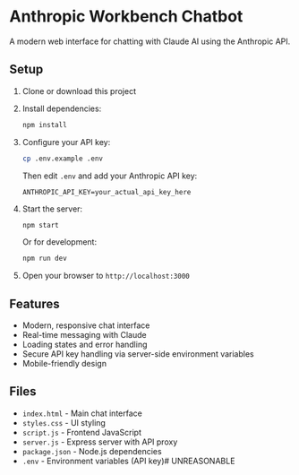 # Anthropic Workbench Chatbot

A modern web interface for chatting with Claude AI using the Anthropic API.

## Setup

1. Clone or download this project
2. Install dependencies:
   ```bash
   npm install
   ```

3. Configure your API key:
   ```bash
   cp .env.example .env
   ```
   Then edit `.env` and add your Anthropic API key:
   ```
   ANTHROPIC_API_KEY=your_actual_api_key_here
   ```

4. Start the server:
   ```bash
   npm start
   ```
   Or for development:
   ```bash
   npm run dev
   ```

5. Open your browser to `http://localhost:3000`

## Features

- Modern, responsive chat interface
- Real-time messaging with Claude
- Loading states and error handling
- Secure API key handling via server-side environment variables
- Mobile-friendly design

## Files

- `index.html` - Main chat interface
- `styles.css` - UI styling
- `script.js` - Frontend JavaScript
- `server.js` - Express server with API proxy
- `package.json` - Node.js dependencies
- `.env` - Environment variables (API key)# UNREASONABLE
